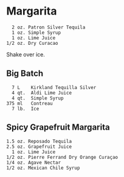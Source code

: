 # Margarita
      2 oz. Patron Silver Tequila
      1 oz. Simple Syrup
      1 oz. Lime Juice
    1/2 oz. Dry Curacao

  Shake over ice.

## Big Batch
      7 L    Kirkland Tequilla Silver
      4 qt.  Aldi Lime Juice
      4 qt.  Simple Syrup
    375 ml   Contreau
      7 lb.  Ice

## Spicy Grapefruit Margarita
    1.5 oz. Reposado Tequila
    2.5 oz. Grapefruit Juice
      1 oz. Lime Juice
    1/2 oz. Pierre Ferrand Dry Orange Curaçao
    1/4 oz. Agave Nectar
    1/2 oz. Mexican Chile Syrup

